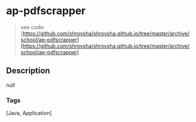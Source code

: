 # ap-pdfscrapper
> see code: [https://github.com/shroysha/shroysha.github.io/tree/master/archive/school/ap-pdfscrapper](https://github.com/shroysha/shroysha.github.io/tree/master/archive/school/ap-pdfscrapper)

## Description
null

### Tags
[Java, Application]

